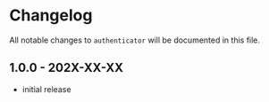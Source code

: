 # Changelog

All notable changes to `authenticator` will be documented in this file.

## 1.0.0 - 202X-XX-XX

- initial release
